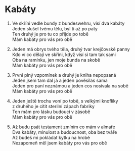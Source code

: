 # Kabáty
 
1. Ve skříni vedle bundy z bundeswehru, visí dva kabáty  
Jeden slušel tvému tělu, byl ti až po paty  
Ten druhý je pro tu co přijde po tobě  
Mám kabáty pro vás pro obě  

2. Jeden má obrys tvého těla, druhý tvar krejčovské panny  
Kdo ví co dělají ve skříni, když visí si tam tak sami  
Oba na ramínku, jen moje bunda na skobě  
Mám kabáty pro vás pro obě  

3. První plný vzpomínek a druhý je kniha nepopsaná  
Jeden jsem tam dal já a jeden pověsilas sama  
Jeden pro paní neznámou a jeden cos nosívala na sobě  
Mám kabáty pro vás pro obě  

4. Jeden ještě trochu voní po tobě, s velkými knoflíky  
z druhého je cítit sterilní zápach fabriky  
Ten mám pro lásku budoucí v zásobě  
Mám kabáty pro vás pro obě  

5. Až budu psát testament zmíním co mám v almaře  
Dva kabáty, minulost a budoucnost, oba bez tváře  
Až budeš mi pokládat kytku na hrobě  
Nezapomeň měl jsem kabáty pro vás pro obě   